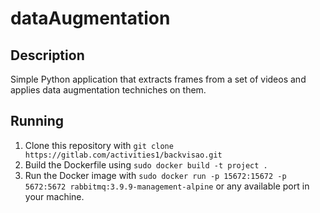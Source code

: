 # dataAugmentation

## Description
Simple Python application that extracts frames from a set of videos and applies data augmentation techniches on them.

## Running
1) Clone this repository with `git clone https://gitlab.com/activities1/backvisao.git`
2) Build the Dockerfile using `sudo docker build -t project .`
3) Run the Docker image with `sudo docker run -p 15672:15672 -p 5672:5672 rabbitmq:3.9.9-management-alpine` or any available port in your machine.